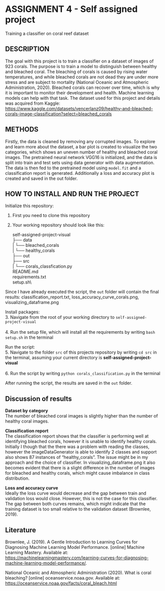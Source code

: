 # ASSIGNMENT 4 - Self assigned project
Training a classifier on coral reef dataset 

## DESCRIPTION 
The goal with this project is to train a classifier on a dataset of images of 923 corals. The purpose is to train a model to distinguish between healthy and bleached coral. The bleaching of corals is caused by rising water temperatures, and while bleached corals are not dead they are under more stress and are subject to mortality (National Oceanic and Atmospheric Administration, 2020). Bleached corals can recover over time, which is why it is important to monitor their development and health. Machine learning models can help with that task.
The dataset used for this project and details was acquired from Kaggle: https://www.kaggle.com/datasets/vencerlanz09/healthy-and-bleached-corals-image-classification?select=bleached_corals 

## METHODS
Firstly, the data is cleaned by removing any corrupted images. To explore and learn more about the dataset, a bar plot is created to visualize the two categories, which shows an uneven number of healthy and bleached coral images. 
The pretrained neural network VGG16 is initialized, and the data is split into train and test sets using data generator with data augmentation. The data is then fed to the pretrained model using ```model.fit``` and a classification report is generated. Additionally a loss and accuracy plot is created and saved in the out folder. 

## HOW TO INSTALL AND RUN THE PROJECT
Initialize this repository:
1. First you need to clone this repository 
2. Your working repository should look like this:

    self-assigned-project-visual\
    ├── data\
    | └── bleached_corals\
    | └── healthy_corals\
    ├── out\
    ├── src\
    | └── corals_classfication.py\
    README.md\
    requirements.txt\
    setup.sh\

Since I have already executed the script, the ```out``` folder will contain the final results: classification_report.txt, loss_accuracy_curve_corals.png, visualizing_dataframe.png

Install packages: <br />
3. Navigate from the root of your working directory to ```self-assigned-project-visual``` <br />
<br />
4. Run the setup file, which will install all the requirements by writing ```bash setup.sh``` in the terminal <br />

Run the script: <br />
5. Navigate to the folder ```src``` of this projects repository by writing ```cd src``` in the terminal, assuming your current directory is **self-assigned-project-visual** <br />
<br />
6. Run the script by writing ```python corals_classification.py``` in the terminal <br />

After running the script, the results are saved in the ```out``` folder.

## Discussion of results
**Dataset by category** <br />
The number of bleached coral images is slightly higher than the number of healthy coral images.

**Classification report** <br />
The classification report shows that the classifier is performing well at identifying bleached corals, however it is unable to identify healthy corals. Initially I though that the there was a problem with reading the classes, however the imageDataGenerator is able to identify 2 classes and support also shows 87 instances of “healthy_corals”. The issue might be in my approach and the choice of classifier. In visualizing_dataframe.png it also becomes evident that there is a slight difference in the number of images for bleached and healthy corals, which might cause imbalance in class distribution.

**Loss and accuracy curve** <br />
Ideally the loss curve would decrease and the gap between train and validation loss would close. However, this is not the case for this classifier. The gap between both curves remains, which might indicate that the training dataset is too small relative to the validation dataset (Brownlee, 2019).

## Literature
Brownlee, J. (2019). A Gentle Introduction to Learning Curves for Diagnosing Machine Learning Model Performance. [online] Machine Learning Mastery. Available at: https://machinelearningmastery.com/learning-curves-for-diagnosing-machine-learning-model-performance/.

National Oceanic and Atmospheric Administration (2020). What is coral bleaching? [online] oceanservice.noaa.gov. Available at: https://oceanservice.noaa.gov/facts/coral_bleach.html 